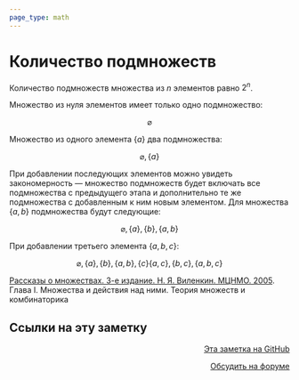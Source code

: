 ```yaml
---
page_type: math
---
```


# Количество подмножеств

Количество подмножеств множества из $n$ элементов равно $2^n$.

Множество из нуля элементов имеет только одно подмножество:

$$
\varnothing
$$

Множество из одного элемента $\{a\}$ два подмножества:

$$
\varnothing, \{a\}
$$

При добавлении последующих элементов можно увидеть закономерность — множество подмножеств будет включать все подмножества с предыдущего этапа и дополнительно те же подмножества с добавленным к ним новым элементом. Для множества $\{a, b\}$ подмножества будут следующие:

$$
\varnothing, \{a\}, \{b\}, \{a, b\}
$$

При добавлении третьего элемента $\{a, b, c\}$:

$$
\varnothing, \{a\}, \{b\}, \{a, b\}, \{c\} \{a, c\}, \{b, c\}, \{a, b, c\}
$$

[Рассказы о множествах. 3-е издание. Н. Я. Виленкин. МЦНМО. 2005](VilenkinRasskazyMnozhestvah2005.md). Глава I. Множества и действия над ними. Теория множеств и комбинаторика


## Ссылки на эту заметку




<p v-pre style="text-align: right">
  <a href="https://github.com/Kverde/algorithms/blob/main/source/20221102000741.md" target="_blank">
  Эта заметка на GitHub
  </a>
</p>



<p v-pre style="text-align: right">
  <a href="https://discourse.comtext.space/new-topic?title=%D0%9A%D0%BE%D0%BB%D0%B8%D1%87%D0%B5%D1%81%D1%82%D0%B2%D0%BE%20%D0%BF%D0%BE%D0%B4%D0%BC%D0%BD%D0%BE%D0%B6%D0%B5%D1%81%D1%82%D0%B2&body=&category=algorithm" target="_blank">
  Обсудить на форуме
  </a>
</p>

